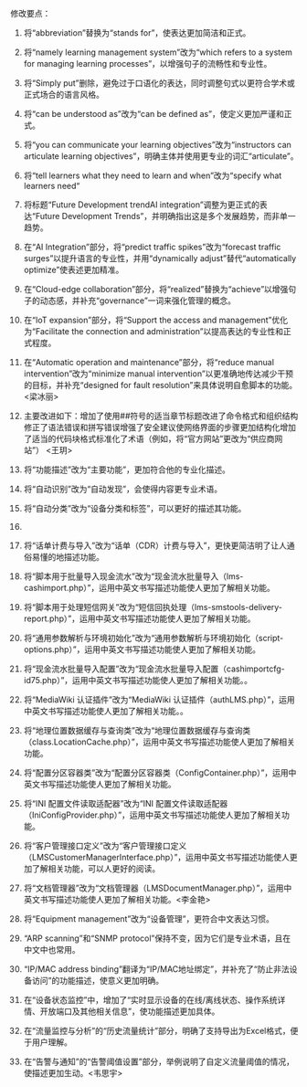 修改要点：  
1. 将“abbreviation”替换为“stands for”，使表达更加简洁和正式。  
2. 将“namely learning management system”改为“which refers to a system for managing learning processes”，以增强句子的流畅性和专业性。  
3. 将“Simply put”删除，避免过于口语化的表达，同时调整句式以更符合学术或正式场合的语言风格。  
4. 将“can be understood as”改为“can be defined as”，使定义更加严谨和正式。  
5. 将“you can communicate your learning objectives”改为“instructors can articulate learning objectives”，明确主体并使用更专业的词汇“articulate”。  
6. 将“tell learners what they need to learn and when”改为“specify what learners need“
7. 将标题“Future Development trendAI integration”调整为更正式的表达“Future Development Trends”，并明确指出这是多个发展趋势，而非单一趋势。  
8.  在“AI Integration”部分，将“predict traffic spikes”改为“forecast traffic surges”以提升语言的专业性，并用“dynamically adjust”替代“automatically optimize”使表述更加精准。  
9. 在“Cloud-edge collaboration”部分，将“realized”替换为“achieve”以增强句子的动态感，并补充“governance”一词来强化管理的概念。  
10. 在“IoT expansion”部分，将“Support the access and management”优化为“Facilitate the connection and administration”以提高表达的专业性和正式程度。  
11. 在“Automatic operation and maintenance”部分，将“reduce manual intervention”改为“minimize manual intervention”以更准确地传达减少干预的目标，并补充“designed for fault resolution”来具体说明自愈脚本的功能。
<梁冰丽>


12. 主要改进如下：增加了使用##符号的适当章节标题改进了命令格式和组织结构修正了语法错误和拼写错误增强了安全建议使网络界面的步骤更加结构化增加了适当的代码块格式标准化了术语（例如，将“官方网站”更改为“供应商网站”） 
<王玥>

13. 将“功能描述”改为“主要功能”，更加符合他的专业化描述。
14. 将“自动识别”改为“自动发现”，会使得内容更专业术语。
15. 将“自动分类”改为“设备分类和标签”，可以更好的描述其功能。
16. 
17. 将“话单计费与导入”改为“话单（CDR）计费与导入”，更快更简洁明了让人通俗易懂的地描述功能。
18. 将“脚本用于批量导入现金流水”改为“现金流水批量导入（lms-cashimport.php）”，运用中英文书写描述功能使人更加了解相关功能。
19. 将“脚本用于处理短信网关”改为“短信回执处理（lms-smstools-delivery-report.php）”，运用中英文书写描述功能使人更加了解相关功能。
20. 将“通用参数解析与环境初始化”改为“通用参数解析与环境初始化（script-options.php）”，运用中英文书写描述功能使人更加了解相关功能。
21. 将“现金流水批量导入配置”改为“现金流水批量导入配置（cashimportcfg-id75.php）”，运用中英文书写描述功能使人更加了解相关功能。。
22. 将“MediaWiki 认证插件”改为“MediaWiki 认证插件（authLMS.php）”，运用中英文书写描述功能使人更加了解相关功能。。
23. 将“地理位置数据缓存与查询类”改为“地理位置数据缓存与查询类（class.LocationCache.php）”，运用中英文书写描述功能使人更加了解相关功能。
24. 将“配置分区容器类”改为“配置分区容器类（ConfigContainer.php）”，运用中英文书写描述功能使人更加了解相关功能。
25. 将“INI 配置文件读取适配器”改为“INI 配置文件读取适配器（IniConfigProvider.php）”，运用中英文书写描述功能使人更加了解相关功能。
26. 将“客户管理接口定义”改为“客户管理接口定义（LMSCustomerManagerInterface.php）”，运用中英文书写描述功能使人更加了解相关功能，可以人更好的阅读。
27. 将“文档管理器”改为“文档管理器（LMSDocumentManager.php）”，运用中英文书写描述功能使人更加了解相关功能。<李金艳>

28. 将“Equipment management”改为“设备管理”，更符合中文表达习惯。
29. “ARP scanning”和“SNMP protocol”保持不变，因为它们是专业术语，且在中文中也常用。
30. “IP/MAC address binding”翻译为“IP/MAC地址绑定”，并补充了“防止非法设备访问”的功能描述，使意义更加明确。
31. 在“设备状态监控”中，增加了“实时显示设备的在线/离线状态、操作系统详情、开放端口及其他相关信息”，使功能描述更加具体。
32. 在“流量监控与分析”的“历史流量统计”部分，明确了支持导出为Excel格式，便于用户理解。
33. 在“告警与通知”的“告警阈值设置”部分，举例说明了自定义流量阈值的情况，使描述更加生动。<韦思宇>